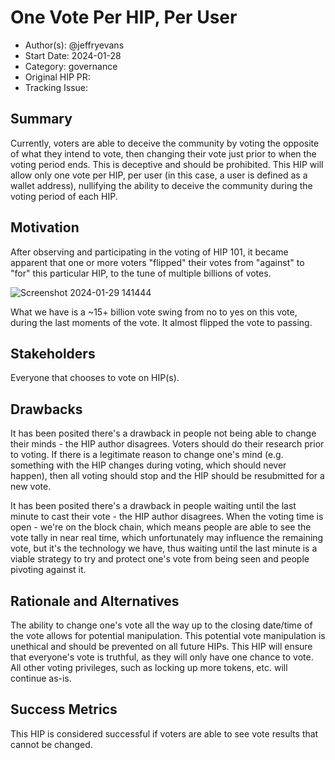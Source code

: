 # One Vote Per HIP, Per User

- Author(s): @jeffryevans
- Start Date: 2024-01-28
- Category: governance
- Original HIP PR: 
- Tracking Issue: 

## Summary

Currently, voters are able to deceive the community by voting the opposite of what they intend to vote, then changing their vote just prior to when the voting period ends. This is deceptive and should be prohibited. This HIP will allow only one vote per HIP, per user (in this case, a user is defined as a wallet address), nullifying the ability to deceive the community during the voting period of each HIP.

## Motivation

After observing and participating in the voting of HIP 101, it became apparent that one or more voters "flipped" their votes from "against" to "for" this particular HIP, to the tune of multiple billions of votes.

![Screenshot 2024-01-29 141444](https://github.com/helium/HIP/assets/11046593/f47e3104-7bef-4734-be5d-db31e5204685)

What we have is a ~15+ billion vote swing from no to yes on this vote, during the last moments of the vote. It almost flipped the vote to passing.

## Stakeholders

Everyone that chooses to vote on HIP(s).

## Drawbacks

It has been posited there's a drawback in people not being able to change their minds - the HIP author disagrees. Voters should do their research prior to voting. If there is a legitimate reason to change one's mind (e.g. something with the HIP changes during voting, which should never happen), then all voting should stop and the HIP should be resubmitted for a new vote.

It has been posited there's a drawback in people waiting until the last minute to cast their vote - the HIP author disagrees. When the voting time is open - we're on the block chain, which means people are able to see the vote tally in near real time, which unfortunately may influence the remaining vote, but it's the technology we have, thus waiting until the last minute is a viable strategy to try and protect one's vote from being seen and people pivoting against it.

## Rationale and Alternatives

The ability to change one's vote all the way up to the closing date/time of the vote allows for potential manipulation. This potential vote manipulation is unethical and should be prevented on all future HIPs. This HIP will ensure that everyone's vote is truthful, as they will only have one chance to vote. All other voting privileges, such as locking up more tokens, etc. will continue as-is.

## Success Metrics

This HIP is considered successful if voters are able to see vote results that cannot be changed.

